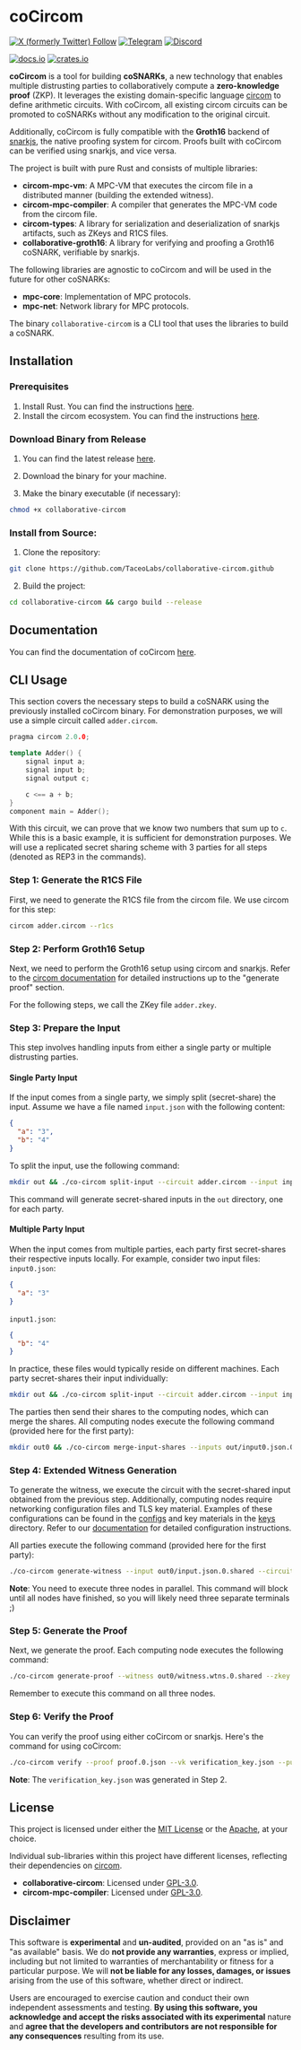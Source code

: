 # coCircom

[![X (formerly Twitter) Follow](https://img.shields.io/badge/X-%23000000.svg?style=for-the-badge&logo=X&logoColor=white)](https://twitter.com/TACEO_IO)
[![Telegram](https://img.shields.io/badge/Telegram-2CA5E0?style=for-the-badge&logo=telegram&logoColor=white)](https://t.me/collaborativeSNARK)
[![Discord](https://img.shields.io/badge/Discord-%235865F2.svg?style=for-the-badge&logo=discord&logoColor=white)](https://discord.gg/gWZW2TANpk)

[![docs.io](https://img.shields.io/badge/coCircom-docs-green)](https://docs.taceo.io/)
[![crates.io](https://img.shields.io/badge/crates.io-v0.1.0-blue)](https://crates.io/)

**coCircom** is a tool for building **coSNARKs**, a new technology that enables
multiple distrusting parties to collaboratively compute a **zero-knowledge proof**
(ZKP). It leverages the existing domain-specific language
[circom](https://github.com/iden3/circom) to define arithmetic circuits. With
coCircom, all existing circom circuits can be promoted to coSNARKs without any
modification to the original circuit.

Additionally, coCircom is fully compatible with the **Groth16** backend of
[snarkjs](https://github.com/iden3/snarkjs), the native proofing system for
circom. Proofs built with coCircom can be verified using snarkjs, and vice
versa.

The project is built with pure Rust and consists of multiple libraries:

- **circom-mpc-vm**: A MPC-VM that executes the circom file in a distributed
  manner (building the extended witness).
- **circom-mpc-compiler**: A compiler that generates the MPC-VM code from the
  circom file.
- **circom-types**: A library for serialization and deserialization of snarkjs
  artifacts, such as ZKeys and R1CS files.
- **collaborative-groth16**: A library for verifying and proofing a Groth16
  coSNARK, verifiable by snarkjs.

The following libraries are agnostic to coCircom and will be used in the future
for other coSNARKs:

- **mpc-core**: Implementation of MPC protocols.
- **mpc-net**: Network library for MPC protocols.

The binary `collaborative-circom` is a CLI tool that uses the libraries to build
a coSNARK.

## Installation

### Prerequisites

1. Install Rust. You can find the instructions
   [here](https://www.rust-lang.org/tools/install).
2. Install the circom ecosystem. You can find the instructions
   [here](https://docs.circom.io/getting-started/installation/).

### Download Binary from Release

1. You can find the latest release
   [here](https://github.com/TaceoLabs/collaborative-circom/releases/latest).
2. Download the binary for your machine.

3. Make the binary executable (if necessary):

```bash
chmod +x collaborative-circom
```

### Install from Source:

1. Clone the repository:

```bash
git clone https://github.com/TaceoLabs/collaborative-circom.github
```

2. Build the project:

```bash
cd collaborative-circom && cargo build --release
```

## Documentation

You can find the documentation of coCircom [here](https://docs.taceo.io/).

## CLI Usage

This section covers the necessary steps to build a coSNARK using the previously
installed coCircom binary. For demonstration purposes, we will use a simple
circuit called `adder.circom`.

```c++
pragma circom 2.0.0;

template Adder() {
    signal input a;
    signal input b;
    signal output c;

    c <== a + b;
}
component main = Adder();
```

With this circuit, we can prove that we know two numbers that sum up to `c`.
While this is a basic example, it is sufficient for demonstration purposes. We
will use a replicated secret sharing scheme with 3 parties for all steps
(denoted as REP3 in the commands).

### Step 1: Generate the R1CS File

First, we need to generate the R1CS file from the circom file. We use circom for
this step:

```bash
circom adder.circom --r1cs
```

### Step 2: Perform Groth16 Setup

Next, we need to perform the Groth16 setup using circom and snarkjs. Refer to
the
[circom documentation](https://docs.circom.io/getting-started/proving-circuits/)
for detailed instructions up to the "generate proof" section.

For the following steps, we call the ZKey file `adder.zkey`.

### Step 3: Prepare the Input

This step involves handling inputs from either a single party or multiple
distrusting parties.

#### Single Party Input

If the input comes from a single party, we simply split (secret-share) the
input. Assume we have a file named `input.json` with the following content:

```json
{
  "a": "3",
  "b": "4"
}
```

To split the input, use the following command:

```bash
mkdir out && ./co-circom split-input --circuit adder.circom --input input.json --protocol REP3 --out-dir out/
```

This command will generate secret-shared inputs in the `out` directory, one for
each party.

#### Multiple Party Input

When the input comes from multiple parties, each party first secret-shares their
respective inputs locally. For example, consider two input files: `input0.json`:

```json
{
  "a": "3"
}
```

`input1.json`:

```json
{
  "b": "4"
}
```

In practice, these files would typically reside on different machines. Each
party secret-shares their input individually:

```bash
mkdir out && ./co-circom split-input --circuit adder.circom --input input0.json --protocol REP3 --out-dir out/
```

The parties then send their shares to the computing nodes, which can merge the
shares. All computing nodes execute the following command (provided here for the
first party):

```bash
mkdir out0 && ./co-circom merge-input-shares --inputs out/input0.json.0.shared --inputs out/input1.json.0.shared --protocol REP3 --out out0/input.json.0.shared
```

### Step 4: Extended Witness Generation

To generate the witness, we execute the circuit with the secret-shared input
obtained from the previous step. Additionally, computing nodes require
networking configuration files and TLS key material. Examples of these
configurations can be found in the
[configs](/collaborative-circom/examples/configs) and key materials in the
[keys](/collaborative-circom/examples/data) directory. Refer to our
[documentation](https://docs.taceo.io/network-config.html) for detailed
configuration instructions.

All parties execute the following command (provided here for the first party):

```bash
./co-circom generate-witness --input out0/input.json.0.shared --circuit adder.circom --protocol REP3 --config configs/party1.toml --out out0/witness.wtns.0.shared
```

**Note**: You need to execute three nodes in parallel. This command will block
until all nodes have finished, so you will likely need three separate terminals
;)

### Step 5: Generate the Proof

Next, we generate the proof. Each computing node executes the following command:

```bash
./co-circom generate-proof --witness out0/witness.wtns.0.shared --zkey adder.zkey --protocol REP3 --config configs/party1.toml --out proof.0.json --public-input public_input.0.json
```

Remember to execute this command on all three nodes.

### Step 6: Verify the Proof

You can verify the proof using either coCircom or snarkjs. Here's the command
for using coCircom:

```bash
./co-circom verify --proof proof.0.json --vk verification_key.json --public-input public_input.0.json
```

**Note**: The `verification_key.json` was generated in Step 2.

## License

This project is licensed under either the [MIT License](LICENSE-MIT) or the
[Apache](LICENSE-APACHE), at your choice.

Individual sub-libraries within this project have different licenses, reflecting
their dependencies on
[circom](https://github.com/iden3/circom?tab=GPL-3.0-1-ov-file).

- **collaborative-circom**: Licensed under [GPL-3.0](LICENSE-GPL).
- **circom-mpc-compiler**: Licensed under [GPL-3.0](LICENSE-GPL).

## Disclaimer

This software is **experimental** and **un-audited**, provided on an "as is" and
"as available" basis. We do **not provide any warranties**, express or implied,
including but not limited to warranties of merchantability or fitness for a
particular purpose. We will **not be liable for any losses, damages, or issues**
arising from the use of this software, whether direct or indirect.

Users are encouraged to exercise caution and conduct their own independent
assessments and testing. **By using this software, you acknowledge and accept
the risks associated with its experimental** nature and **agree that the
developers and contributors are not responsible for any consequences** resulting
from its use.
